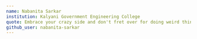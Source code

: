 ```yaml
---
name: Nabanita Sarkar
institution: Kalyani Government Engineering College
quote: Embrace your crazy side and don't fret over for doing weird things
github_user: nabanita-sarkar
---
```

